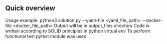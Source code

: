 ## Quick overview
Usage example: python3 solution.py --yaml-file <yaml_file_path> --docker-file <docker_file_path>
Output will be in output_files directory
Code is written according to SOLID principles in python virtual env
To perform functional test pytest module was used
